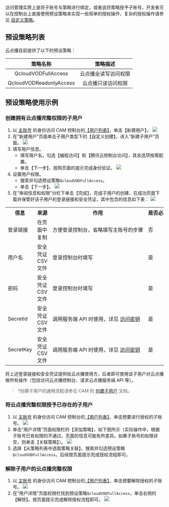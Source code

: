 访问管理实质上是将子账号与策略进行绑定，或者说将策略授予子账号。开发者可以在控制台上直接使用预设策略来实现一些简单的授权操作，复杂的授权操作请参见 [自定义策略](https://cloud.tencent.com/document/product/266/39339)。

## 预设策略列表

云点播目前提供了以下的预设策略：

|        策略名称         |       策略描述       |
| :---------------------: | :------------------: |
|   QcloudVODFullAccess   | 云点播全读写访问权限 |
| QcloudVODReadonlyAccess |  云点播只读访问权限  |

## 预设策略使用示例


### 创建拥有云点播完整权限的子用户

1. 以 [主账号](https://cloud.tencent.com/document/product/598/13665) 的身份访问 CAM 控制台的[【用户列表】](https://console.cloud.tencent.com/cam)，单击【新建用户】。
   ![](https://main.qcloudimg.com/raw/4964653a09f69e0e274947c5f2b13d74.png)
2. 在“新建用户”页面单击子用户类型下的【自定义创建】，进入“新建子用户”页面。
   ![](https://main.qcloudimg.com/raw/47509b7f1dc7c3475edb8b0a1784d15a.png)
3. 填写用户信息。
   - 填写用户名，勾选【编程访问】和【腾讯云控制台访问】，其余选项按需配置。
   - 单击【下一步】，按照页面的提示完成身份验证。
     ![](https://main.qcloudimg.com/raw/a623d91442d86eea6bfae1108db17dad.png)
4. 设置用户权限。
   - 搜索并勾选预设策略`QcloudVODFullAccess`。
   - 单击【下一步】。
     ![](https://main.qcloudimg.com/raw/7be0ce70c3fe8b854d06f423e4cd6139.png)
5. 在“审阅信息和权限”分栏下单击【完成】，完成子用户的创建，在成功页面下载并保管好该子用户的登录链接和安全凭证，其中包含的信息如下表：
   ![](https://main.qcloudimg.com/raw/e0f59bdf4ec19e74ee3f956f0448c28d.png)
<table>
     <tr>
         <th nowrap="nowrap">信息</th>  
         <th nowrap="nowrap">来源</th>  
         <th nowrap="nowrap">作用</th>  
         <th nowrap="nowrap">是否必须保存</th>  
     </tr>
	 <tr>      
         <td>登录链接</td>   
	     <td>在页面中复制</td>   
	     <td nowrap="nowrap">方便登录控制台，省略填写主账号的步骤</td>   
	     <td>否</td>
     </tr> 
	 <tr>      
         <td nowrap="nowrap">用户名 </td>   
	     <td>安全凭证 CSV 文件</td>   
	     <td>登录控制台时填写</td>   
	     <td>是</td>
     </tr> 
	 <tr>      
         <td>密码</td>   
	     <td>安全凭证 CSV 文件 </td>   
	     <td >登录控制台时填写</td>   
	     <td >是</td>
     </tr> 
		  <tr>      
         <td>SecretId</td>   
	     <td>安全凭证 CSV 文件</td>   
	     <td >调用服务端 API 时使用，详见 <a href="https://cloud.tencent.com/document/product/598/37140">访问密钥</a></td>   
	     <td >是</td>
     </tr> 
	     <tr>      
         <td>SecretKey</td>   
	     <td>安全凭证 CSV 文件</td>   
	     <td >调用服务端 API 时使用，详见 <a href="https://cloud.tencent.com/document/product/598/37140">访问密钥</td>   
	     <td >是</td>
     </tr> 
</table>

将上述登录链接和安全凭证提供给云点播使用方，后者即可使用该子用户对云点播做所有操作（包括访问云点播控制台、请求云点播服务端 API 等）。
>?创建子用户的通用流程请参见 CAM 的 [创建子用户](/document/product/598/13674) 文档。

### 将云点播完整权限授予已存在的子用户

1. 以 [主账号](/document/product/598/13665) 的身份访问 CAM 控制台的[【用户列表】](https://console.cloud.tencent.com/cam)，单击想要进行授权的子账号。
   ![](https://main.qcloudimg.com/raw/f4b1910408cd17e2a7987ea14e15ad0c.png)
2. 单击“用户详情”页面权限栏的【添加策略】，如下图所示（实际操作中，根据子账号已有权限的不通过，页面的信息可能有所差异。如果子账号的权限非空，则单击【关联策略】）。
   ![](https://main.qcloudimg.com/raw/8d5c65842bcbf130d54674a89e389666.png)
3. 选择【从策略列表中选取策略关联】，搜索并勾选预设策略`QcloudVODFullAccess`。后续按页面提示完成授权流程即可。

### 解除子用户的云点播完整权限

1. 以 [主账号](/document/product/598/13665) 的身份访问 CAM 控制台的[【用户列表】](https://console.cloud.tencent.com/cam)，单击想要解除授权的子账号。
   ![](https://main.qcloudimg.com/raw/f4b1910408cd17e2a7987ea14e15ad0c.png)
2. 在“用户详情”页面权限栏找到预设策略`QcloudVODFullAccess`，单击右侧的【解除】。按页面提示完成解除授权流程即可。
   ![](https://main.qcloudimg.com/raw/60cffda1b41cb4aec6cd016a011a1928.png)
